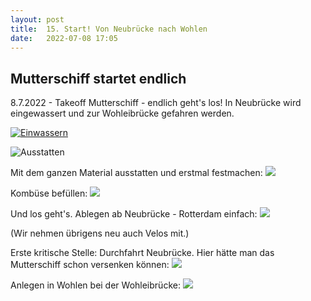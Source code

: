 ```yaml
---
layout: post
title:  15. Start! Von Neubrücke nach Wohlen
date:   2022-07-08 17:05
---
```


## Mutterschiff startet endlich ##

8.7.2022 - Takeoff Mutterschiff - endlich geht's los! In Neubrücke wird eingewassert und zur Wohleibrücke gefahren werden.

[![Einwassern](/img/20220711_ms_res__0.jpg)](/img/20220711_ms_res__0.jpg)


![Ausstatten](/img/20220711_ms_res__1.jpg)

Mit dem ganzen Material ausstatten und erstmal festmachen:
![](/img/20220711_ms_res__2.jpg)

Kombüse befüllen:
![](/img/20220711_ms_res__3.jpg)

Und los geht's. Ablegen ab Neubrücke - Rotterdam einfach:
![](/img/20220711_ms_res__4.jpg)

(Wir nehmen übrigens neu auch Velos mit.)

Erste kritische Stelle: Durchfahrt Neubrücke. Hier hätte man das Mutterschiff schon versenken können:
![](/img/20220711_ms_res__5.jpg)

Anlegen in Wohlen bei der Wohleibrücke:
![](/img/20220711_ms_res__6.jpg)
